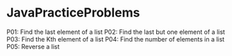 # JavaPracticeProblems
P01: Find the last element of a list
P02: Find the last but one element of a list
P03: Find the Kth element of a list
P04: Find the number of elements in a list
P05: Reverse a list
